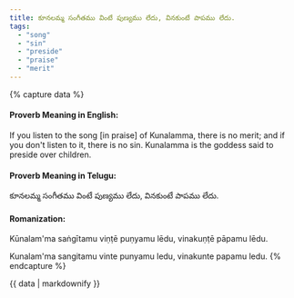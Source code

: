 ```yaml
---
title: కూనలమ్మ సంగీతము వింటే పుణ్యము లేదు, వినకుంటే పాపము లేదు.
tags:
  - "song"
  - "sin"
  - "preside"
  - "praise"
  - "merit"
---
```


{% capture data %}
#### Proverb Meaning in English:
If you listen to the song [in praise] of Kunalamma, there is no merit; and if you don't listen to it, there is no sin.
Kunalamma is the goddess said to preside over children.

#### Proverb Meaning in Telugu:
కూనలమ్మ సంగీతము వింటే పుణ్యము లేదు, వినకుంటే పాపము లేదు.

#### Romanization:
Kūnalam'ma saṅgītamu viṇṭē puṇyamu lēdu, vinakuṇṭē pāpamu lēdu.

Kunalam'ma sangitamu vinte punyamu ledu, vinakunte papamu ledu.
{% endcapture %}

{{ data | markdownify }}

